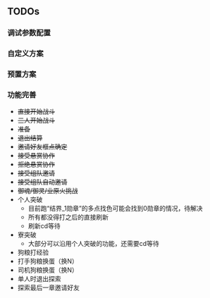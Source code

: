 ## TODOs

### 调试参数配置

### 自定义方案

### 预置方案

### 功能完善
- ~~直接开始战斗~~
- ~~三人开始战斗~~
- ~~准备~~
- ~~退出结算~~
- ~~邀请好友框点确定~~
- ~~接受悬赏协作~~
- ~~拒绝悬赏协作~~
- ~~接受组队邀请~~
- ~~接受组队自动邀请~~
- ~~御魂/御灵/业原火挑战~~
- 个人突破
    - 目前跑“结界_1勋章”的多点找色可能会找到0勋章的情况，待解决
    - 所有都没得打之后的直接刷新
    - 刷新cd等待
- 寮突破
    - 大部分可以沿用个人突破的功能，还需要cd等待
- 狗粮打经验
- 打手狗粮换蛋（换N）
- 司机狗粮换蛋（换N）
- 单人时退出探索
- 探索最后一章邀请好友
